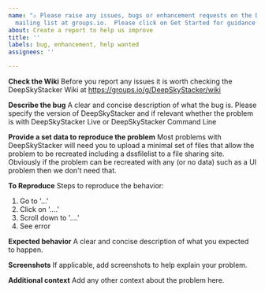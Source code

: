 ```yaml
---
name: "⚠️ Please raise any issues, bugs or enhancement requests on the DeepSkyStacker
  mailing list at groups.io.  Please click on Get Started for guidance and to see the information wanted in your email:⚠️"
about: Create a report to help us improve
title: ''
labels: bug, enhancement, help wanted
assignees: ''

---
```


**Check the Wiki**
Before you report any issues it is worth checking the DeepSkyStacker Wiki at https://groups.io/g/DeepSkyStacker/wiki

**Describe the bug**
A clear and concise description of what the bug is.  Please specify the version of DeepSkyStacker and if relevant whether the problem is with DeepSkyStacker Live or DeepSkyStacker Command Line

**Provide a set data to reproduce the problem**
Most problems with DeepSkyStacker will need you to upload a minimal set of files that allow the problem to be recreated including a dssfilelist to a file sharing site.  Obviously if the problem can be recreated with any (or no data) such as a UI problem then we don't need that.

**To Reproduce**
Steps to reproduce the behavior:
1. Go to '...'
2. Click on '....'
3. Scroll down to '....'
4. See error

**Expected behavior**
A clear and concise description of what you expected to happen.

**Screenshots**
If applicable, add screenshots to help explain your problem.

**Additional context**
Add any other context about the problem here.
